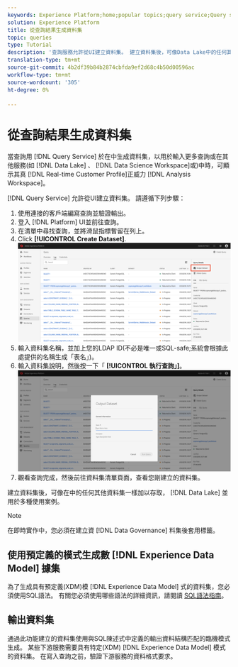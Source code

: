 ```yaml
---
keywords: Experience Platform;home;popular topics;query service;Query service;generate datasets;generate dataset;create dataset;
solution: Experience Platform
title: 從查詢結果生成資料集
topic: queries
type: Tutorial
description: '查詢服務允許從UI建立資料集。 建立資料集後，可像Data Lake中的任何其他資料集一樣加以存取，並用於多種使用案例。 '
translation-type: tm+mt
source-git-commit: 4b2df39b84b2874cbfda9ef2d68c4b50d00596ac
workflow-type: tm+mt
source-wordcount: '305'
ht-degree: 0%

---
```



# 從查詢結果生成資料集

當查詢用 [!DNL Query Service] 於在中生成資料集，以用於輸入更多查詢或在其他服務(如 [!DNL Data Lake] 、 [!DNL Data Science Workspace]或)中時，可顯示其真 [!DNL Real-time Customer Profile]正威力 [!DNL Analysis Workspace]。

[!DNL Query Service] 允許從UI建立資料集。 請遵循下列步驟：

1. 使用連接的客戶端編寫查詢並驗證輸出。
2. 登入 [!DNL Platform] UI並前往查詢。
3. 在清單中尋找查詢，並將滑鼠指標暫留在列上。
4. Click **[!UICONTROL Create Dataset]**. ![影像](../images/queries/create-datasets/click-create-dataset.png)
5. 輸入資料集名稱，並加上您的LDAP ID(不必是唯一或SQL-safe;系統會根據此處提供的名稱生成「表名」)。
6. 輸入資料集說明，然後按一下「 **[!UICONTROL 執行查詢」]**。![影像](../images/queries/create-datasets/run-query.png)
7. 觀看查詢完成，然後前往資料集清單頁面，查看您剛建立的資料集。

建立資料集後，可像在中的任何其他資料集一樣加以存取， [!DNL Data Lake] 並用於多種使用案例。

>[!NOTE]
>
>在即時實作中，您必須在建立資 [!DNL Data Governance] 料集後套用標籤。

## 使用預定義的模式生成數 [!DNL Experience Data Model] 據集

為了生成具有預定義(XDM)模 [!DNL Experience Data Model] 式的資料集，您必須使用SQL語法。 有關您必須使用哪些語法的詳細資訊，請閱讀 [SQL語法指南](../sql/syntax.md#create-table-as-select)。

## 輸出資料集

通過此功能建立的資料集使用與SQL陳述式中定義的輸出資料結構匹配的臨機模式生成。 某些下游服務需要具有特定(XDM) [!DNL Experience Data Model] 模式的資料集。 在寫入查詢之前，驗證下游服務的資料格式要求。